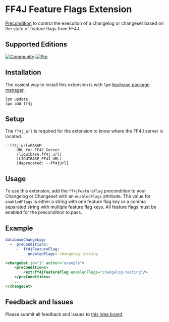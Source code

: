 # FF4J Feature Flags Extension
[Precondition](https://docs.liquibase.com/concepts/changelogs/preconditions.html) to control the execution of a changelog or changeset based on the state of feature flags from FF4J.

## Supported Editions
[![Community](https://img.shields.io/endpoint?url=https://raw.githubusercontent.com/mcred/liquibase-header-footer/feature/badges/badges/community.json)](https://liquibase.org/)
[![Pro](https://img.shields.io/endpoint?url=https://raw.githubusercontent.com/mcred/liquibase-header-footer/feature/badges/badges/pro.json)](https://www.liquibase.com/pricing/pro)

## Installation
The easiest way to install this extension is with `lpm` [liquibase package manager](https://github.com/liquibase/liquibase-package-manager).
```shell
lpm update
lpm add ff4j
```

## Setup
The `ff4j_url` is required for the extension to know where the FF4J server is located. 
```
--ff4j-url=PARAM
     URL for FF4J Server
     (liquibase.ff4j.url)
     (LIQUIBASE_FF4J_URL)
     [deprecated: --ff4jUrl]
```

## Usage
To use this extension, add the `ff4jFeatureFlag` precondition to your Changelog or Changeset with an `enabledFlags` attribute. The value for `enabledFlags` is either a string with one feature flag key or a comma separated string with multiple feature flag keys. All feature flags must be enabled for the precondition to pass.

## Example
```yaml
databaseChangeLog:
  -  preConditions:
     -  ff4jFeatureFlag:
          enabledFlags: changelog-testing
```
```xml
<changeSet id="1" author="example">
    <preConditions>
        <ext:ff4jFeatureFlag enabledFlags="changelog-testing"/>
    </preConditions>
    ...
</changeSet>
```

## Feedback and Issues
Please submit all feedback and issues to [this idea board](https://ideas.liquibase.com/c/63-launchdarkly-feature-flags-pro-extension).